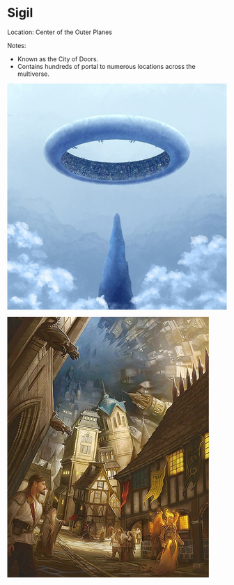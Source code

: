 # Sigil
Location: Center of the Outer Planes

Notes: 
- Known as the City of Doors.
- Contains hundreds of portal to numerous locations across the multiverse.


![03 Sigil - 01](<../IMAGES/03 Sigil - 01.jpg>)

![03 Sigil - 03](<../IMAGES/03 Sigil - 03.jpg>)